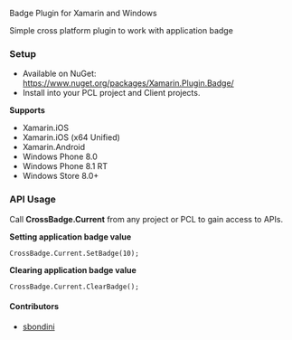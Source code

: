 Badge Plugin for Xamarin and Windows

Simple cross platform plugin to work with application badge

### Setup
* Available on NuGet: https://www.nuget.org/packages/Xamarin.Plugin.Badge/
* Install into your PCL project and Client projects.

**Supports**
* Xamarin.iOS
* Xamarin.iOS (x64 Unified)
* Xamarin.Android
* Windows Phone 8.0
* Windows Phone 8.1 RT
* Windows Store 8.0+

### API Usage

Call **CrossBadge.Current** from any project or PCL to gain access to APIs.

**Setting application badge value**
```
CrossBadge.Current.SetBadge(10);
```

**Clearing application badge value**
```
CrossBadge.Current.ClearBadge();
```

#### Contributors
* [sbondini](https://github.com/sbondini)
